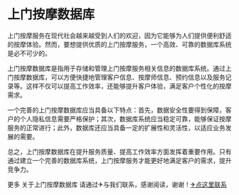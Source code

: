 # 上门按摩数据库

上门按摩服务在现代社会越来越受到人们的欢迎，因为它能够为人们提供便利舒适的按摩体验。然而，要想提供优质的上门按摩服务，一个高效、可靠的数据库系统是必不可少的。

上门按摩数据库是指用于存储和管理上门按摩服务相关信息的数据库系统。通过上门按摩数据库，可以方便快捷地管理客户信息、按摩师信息、预约信息以及服务记录等。这样不仅可以提高工作效率，还能够提升客户体验，满足客户个性化的按摩需求。

一个完善的上门按摩数据库应当具备以下特点：首先，数据安全性要得到保障，客户的个人隐私信息需要严格保护；其次，数据库系统应当稳定可靠，能够保证按摩服务的正常进行；此外，数据库还应当具备一定的扩展性和灵活性，以适应业务发展的需要。

总之，上门按摩数据库在提升服务质量、提高工作效率方面发挥着重要作用。只有通过建立一个完善的数据库系统，上门按摩服务才能更好地满足客户的需求，提升竞争力。

更多 关于上门按摩数据库 请通过✈与我们联系，感谢阅读，谢谢！[✈点这里联系](https://lm.k02.cc)